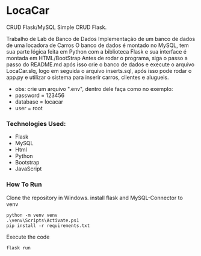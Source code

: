 # LocaCar
 CRUD Flask/MySQL
Simple CRUD Flask.

 Trabalho de Lab de Banco de Dados
 Implementação de um banco de dados de uma locadora de Carros
 O banco de dados é montado no MySQL, tem sua parte lógica feita
 em Python com a biblioteca Flask e sua interface é montada em
 HTML/BootStrap
 Antes de rodar o programa, siga o passo a passo do README.md
 após isso crie o banco de dados e execute o arquivo LocaCar.slq,
 logo em seguida o arquivo inserts.sql, após isso pode rodar o app.py
 e utilizar o sistema para inserir carros, clientes e alugueis.
- obs: crie um arquivo ".env", dentro dele faça como no exemplo:
- password = 123456 
- database = locacar
- user = root

### Technologies Used:

- Flask
- MySQL
- Html
- Python
- Bootstrap
- JavaScript

### How To Run

Clone the repository in Windows.
install flask and MySQL-Connector to venv
```
python -m venv venv
.\venv\Scripts\Activate.ps1
pip install -r requirements.txt
```
Execute the code 
```
flask run
```
